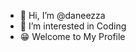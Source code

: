- 👋 Hi, I’m @daneezza
- 👀 I’m interested in Coding
- 😁 Welcome to My Profile


<!---
daneezza/daneezza is a ✨ special ✨ repository because its `README.md` (this file) appears on your GitHub profile.
You can click the Preview link to take a look at your changes.
--->
